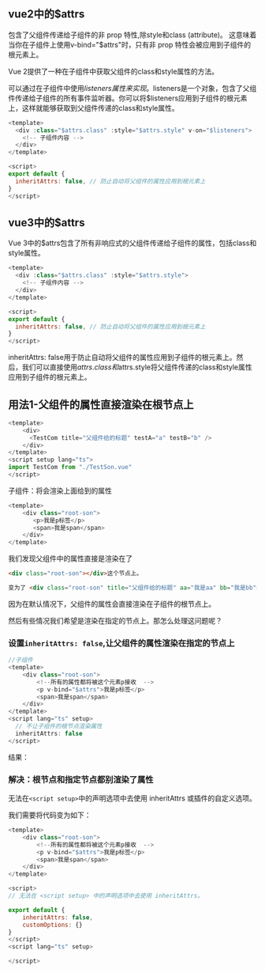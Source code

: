 ## vue2中的$attrs
包含了父组件传递给子组件的非 prop 特性,除style和class (attribute)。
这意味着当你在子组件上使用v-bind="$attrs"时，只有非 prop 特性会被应用到子组件的根元素上。

Vue 2提供了一种在子组件中获取父组件的class和style属性的方法。

可以通过在子组件中使用$listeners属性来实现。$listeners是一个对象，包含了父组件传递给子组件的所有事件监听器。你可以将$listeners应用到子组件的根元素上，这样就能够获取到父组件传递的class和style属性。
```javaScript
<template>
  <div :class="$attrs.class" :style="$attrs.style" v-on="$listeners">
    <!-- 子组件内容 -->
  </div>
</template>

<script>
export default {
  inheritAttrs: false, // 防止自动将父组件的属性应用到根元素上
}
</script>
```

## vue3中的$attrs
Vue 3中的$attrs包含了所有非响应式的父组件传递给子组件的属性，包括class和style属性。
```javaScript
<template>
  <div :class="$attrs.class" :style="$attrs.style">
    <!-- 子组件内容 -->
  </div>
</template>

<script>
export default {
  inheritAttrs: false, // 防止自动将父组件的属性应用到根元素上
}
</script>
```

inheritAttrs: false用于防止自动将父组件的属性应用到子组件的根元素上。然后，我们可以直接使用$attrs.class和$attrs.style将父组件传递的class和style属性应用到子组件的根元素上。

## 用法1-父组件的属性直接渲染在根节点上
```javaScript
<template>
    <div>
      <TestCom title="父组件给的标题" testA="a" testB="b" />
    </div>
</template>
<script setup lang="ts">
import TestCom from "./TestSon.vue"
</script>
```

子组件：将会渲染上面给到的属性
```javaScript
<template>
    <div class="root-son">
       <p>我是p标签</p>
       <span>我是span</span>
    </div>
</template>
```

我们发现父组件中的属性直接是渲染在了
```html
<div class="root-son"></div>这个节点上。

变为了 <div class="root-son" title="父组件给的标题" aa="我是aa" bb="我是bb"></div>
```
因为在默认情况下，父组件的属性会直接渲染在子组件的根节点上。

然后有些情况我们希望是渲染在指定的节点上。那怎么处理这问题呢？

### 设置`inheritAttrs: false`,让父组件的属性渲染在指定的节点上
```javaScript
//子组件
<template>
    <div class="root-son">
        <!--所有的属性都将被这个元素p接收  -->
        <p v-bind="$attrs">我是p标签</p>
        <span>我是span</span>
    </div>
</template>
<script lang="ts" setup>
  // 不让子组件的根节点渲染属性
  inheritAttrs: false
</script>
```
结果：
[](../../assets/img-vue/attrs用法.png)

### 解决：根节点和指定节点都别渲染了属性
无法在`<script setup>`中的声明选项中去使用 inheritAttrs 或插件的自定义选项。

我们需要将代码变为如下：
```javaScript
<template>
    <div class="root-son">
        <!--所有的属性都将被这个元素p接收  -->
        <p v-bind="$attrs">我是p标签</p>
        <span>我是span</span>
    </div>
</template>

<script>
// 无法在 <script setup> 中的声明选项中去使用 inheritAttrs。

export default {
    inheritAttrs: false,
    customOptions: {}
}
</script>
<script lang="ts" setup>

</script>
```
